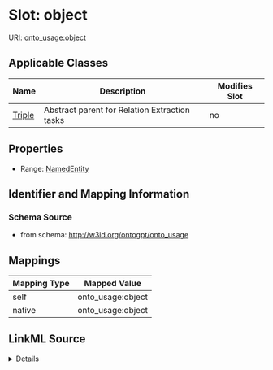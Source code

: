 

# Slot: object

URI: [onto_usage:object](http://w3id.org/ontogpt/onto_usageobject)



<!-- no inheritance hierarchy -->





## Applicable Classes

| Name | Description | Modifies Slot |
| --- | --- | --- |
| [Triple](Triple.md) | Abstract parent for Relation Extraction tasks |  no  |







## Properties

* Range: [NamedEntity](NamedEntity.md)





## Identifier and Mapping Information







### Schema Source


* from schema: http://w3id.org/ontogpt/onto_usage




## Mappings

| Mapping Type | Mapped Value |
| ---  | ---  |
| self | onto_usage:object |
| native | onto_usage:object |




## LinkML Source

<details>
```yaml
name: object
from_schema: http://w3id.org/ontogpt/onto_usage
rank: 1000
alias: object
owner: Triple
domain_of:
- Triple
range: NamedEntity

```
</details>